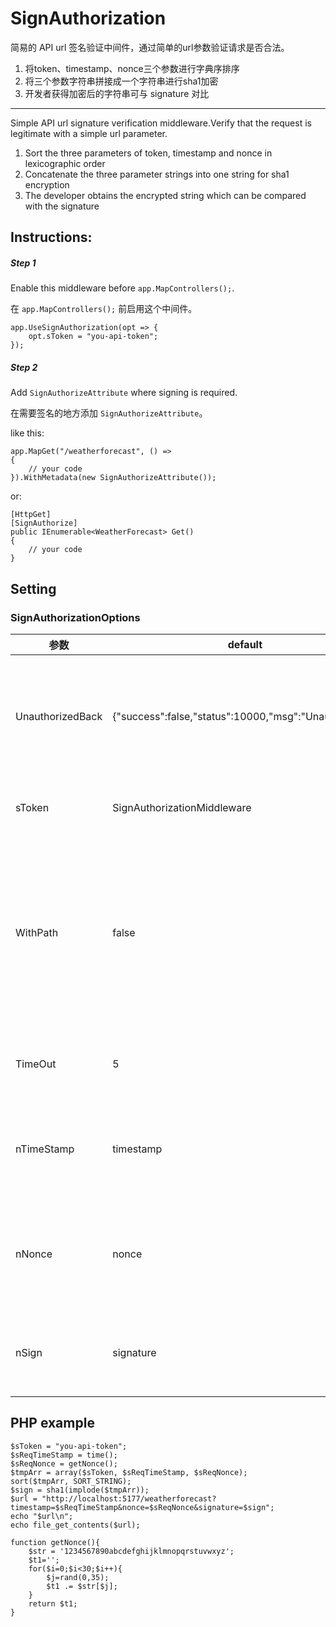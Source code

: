 ﻿# SignAuthorization

简易的 API url 签名验证中间件，通过简单的url参数验证请求是否合法。

1. 将token、timestamp、nonce三个参数进行字典序排序 
1. 将三个参数字符串拼接成一个字符串进行sha1加密
1. 开发者获得加密后的字符串可与 signature 对比

<hr>

Simple API url signature verification middleware.Verify that the request is legitimate with a simple url parameter.

1. Sort the three parameters of token, timestamp and nonce in lexicographic order
1. Concatenate the three parameter strings into one string for sha1 encryption
1. The developer obtains the encrypted string which can be compared with the signature

## Instructions:

##### Step 1 

Enable this middleware before `app.MapControllers();`.

在  `app.MapControllers();` 前启用这个中间件。

```
app.UseSignAuthorization(opt => {
    opt.sToken = "you-api-token";
});
```

##### Step 2

Add `SignAuthorizeAttribute` where signing is required.

在需要签名的地方添加 `SignAuthorizeAttribute`。

like this:

```
app.MapGet("/weatherforecast", () =>
{
    // your code
}).WithMetadata(new SignAuthorizeAttribute());
```

or:

```
[HttpGet]
[SignAuthorize]
public IEnumerable<WeatherForecast> Get()
{
    // your code
}
```

## Setting

### SignAuthorizationOptions


| 参数 | default | 说明|
| --- | --- | --- |
| UnauthorizedBack | {"success":false,"status":10000,"msg":"Unauthorized"} |  json return content after validation failure <br> 验证失败后的 json 返回 |
| sToken | SignAuthorizationMiddleware | API token for sign <br> API签名使用的token |
| WithPath | false |  Need to include the requested path when signing, starting with '/' <br> 签名时需要包含请求的路径，以 '/' 开头 |
| TimeOut |  5 | Signature expiration time <br> 签名过期时间 |
| nTimeStamp | timestamp  |  GET parameter name for timestamp <br> 时间戳的GET参数名 |
| nNonce | nonce  | GET parameter name of random number <br> 随机数的GET参数名 |
| nSign | signature | Sign GET parameter name <br> 签名的GET参数名 |


## PHP example

```
$sToken = "you-api-token";
$sReqTimeStamp = time();
$sReqNonce = getNonce();
$tmpArr = array($sToken, $sReqTimeStamp, $sReqNonce);
sort($tmpArr, SORT_STRING);
$sign = sha1(implode($tmpArr));
$url = "http://localhost:5177/weatherforecast?timestamp=$sReqTimeStamp&nonce=$sReqNonce&signature=$sign";
echo "$url\n";
echo file_get_contents($url);

function getNonce(){
    $str = '1234567890abcdefghijklmnopqrstuvwxyz';
    $t1='';
    for($i=0;$i<30;$i++){
        $j=rand(0,35);
        $t1 .= $str[$j];
    }
    return $t1;
}
```